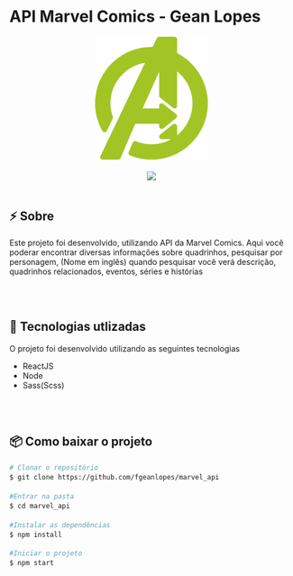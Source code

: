 <h1>API Marvel Comics - Gean Lopes</h1>
<div align="center">
<img src="./public/logo_para_o_git.png">
<br>
<br>
<img src="./demo-video.gif">
<br>
<br>

<!-- <div align="center">
<a href="https://marvel-api-fgeanlopes.herokuapp.com">Acessar a demostração</a>
</div> -->

</div>


<h2> ⚡ Sobre</h2>
<p>Este projeto foi desenvolvido, utilizando API da Marvel Comics. Aqui você poderar encontrar diversas informações sobre quadrinhos, pesquisar por personagem, (Nome em inglês) quando pesquisar você verá descrição, quadrinhos relacionados, eventos, séries e histórias</p>

<br>
<br>

<h2> 🚀 Tecnologias utlizadas</h2>
<p>O projeto foi desenvolvido utilizando as seguintes tecnologias</p>

- ReactJS
- Node
- Sass(Scss)
<br>
<br>

<h2> 📦 Como baixar o projeto</h2>

```bash
# Clonar o repositório
$ git clone https://github.com/fgeanlopes/marvel_api

#Entrar na pasta
$ cd marvel_api

#Instalar as dependências
$ npm install

#Iniciar o projeto
$ npm start
```